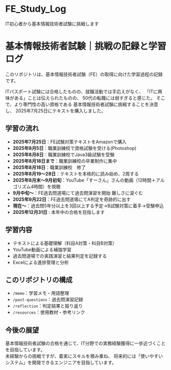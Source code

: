 # FE_Study_Log
IT初心者から基本情報技術者試験に挑戦します

# 基本情報技術者試験｜挑戦の記録と学習ログ

このリポジトリは、基本情報技術者試験（FE）の取得に向けた学習過程の記録です。

ITパスポート試験には合格したものの、就職活動では手応えがなく、
「ITに興味がある」ことは伝えられたものの、
50代の転職には弱すぎると感じた。
そこで、より専門性の高い資格である
基本情報技術者試験に挑戦することを決意し、
2025年7月25日にテキストを購入しました。

## 学習の流れ

- **2025年7月25日**：FE試験対策テキストをAmazonで購入  
- **2025年8月5日**：職業訓練校で資格試験を受ける(Photoshop)  
- **2025年8月8日**：職業訓練校でJava3級試験を受験  
- **2025年8月18日まで**：職業訓練校の卒業制作に集中
- **2025年8月18日**：職業訓練校　修了
- **2025年8月19〜28日**：テキストを本格的に読み始め、2周する　
- **2025年8月末～9月初旬**：YouTube「すーさん」さんの動画（12時間＋アルゴリズム4時間）を視聴 
- **9月中旬〜**：FE過去問道場にて過去問演習を開始  難しさに涙ぐむ
- **2025年9月22日**：FE過去問道場にてA判定を奇跡的に出す 
- **現在〜**：過去問5年分以上を3回以上する予定→B試験対策に着手→受験申込
- **2025年12月31日** : 本年中の合格を目指します


## 学習内容

- テキストによる基礎理解（科目A対策・科目B対策）
- YouTube動画による補強学習
- 過去問道場での実践演習と結果判定を記録する
- Excelによる進捗管理と分析

## このリポジトリの構成

- `/memo`：学習メモ・用語整理  
- `/past-questions`：過去問演習記録  
- `/reflection`：判定結果と振り返り  
- `/resources`：使用教材・参考リンク

## 今後の展望

基本情報技術者試験の合格を通じて、IT分野での実務経験獲得に一歩近づくことを目指しています。  
未経験からの挑戦ですが、着実にスキルを積み重ね、
将来的には「使いやすいシステム」を開発できるエンジニアを目指しています。
